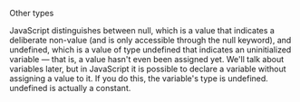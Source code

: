 Other types

JavaScript distinguishes between null, which is a value that indicates a deliberate non-value (and is only accessible through the null keyword), and undefined, which is a value of type undefined that indicates an uninitialized variable — that is, a value hasn't even been assigned yet. We'll talk about variables later, but in JavaScript it is possible to declare a variable without assigning a value to it. If you do this, the variable's type is undefined. undefined is actually a constant.
